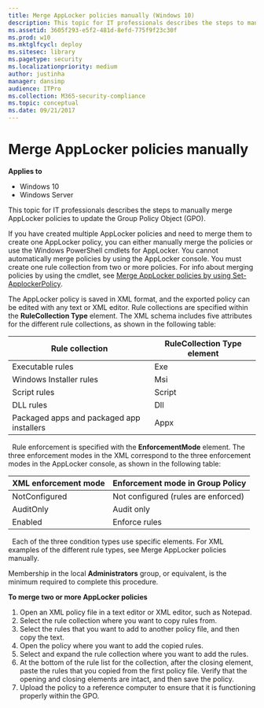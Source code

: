 ```yaml
---
title: Merge AppLocker policies manually (Windows 10)
description: This topic for IT professionals describes the steps to manually merge AppLocker policies to update the Group Policy Object (GPO).
ms.assetid: 3605f293-e5f2-481d-8efd-775f9f23c30f
ms.prod: w10
ms.mktglfcycl: deploy
ms.sitesec: library
ms.pagetype: security
ms.localizationpriority: medium
author: justinha
manager: dansimp
audience: ITPro
ms.collection: M365-security-compliance
ms.topic: conceptual
ms.date: 09/21/2017
---
```


# Merge AppLocker policies manually

**Applies to**
 -   Windows 10 
 -   Windows Server

This topic for IT professionals describes the steps to manually merge AppLocker policies to update the Group Policy Object (GPO).

If you have created multiple AppLocker policies and need to merge them to create one AppLocker policy, you can either manually merge the policies or use the Windows PowerShell cmdlets for AppLocker. You cannot automatically merge policies by using the AppLocker console. You must create one rule collection from two or more policies. For info about merging policies by using the cmdlet, see [Merge AppLocker policies by using Set-ApplockerPolicy](merge-applocker-policies-by-using-set-applockerpolicy.md).

The AppLocker policy is saved in XML format, and the exported policy can be edited with any text or XML editor. Rule collections are specified within the **RuleCollection Type** element. The XML schema includes five attributes for the different rule collections, as shown in the following table:

| Rule collection | RuleCollection Type element |
| - | - |
| Executable rules| Exe| 
| Windows Installer rules| Msi| 
| Script rules | Script| 
| DLL rules | Dll| 
| Packaged apps and packaged app installers|Appx| 
 
Rule enforcement is specified with the **EnforcementMode** element. The three enforcement modes in the XML correspond to the three enforcement modes in the AppLocker console, as shown in the following table:

| XML enforcement mode |Enforcement mode in Group Policy |
| - | - |
| NotConfigured | Not configured (rules are enforced)| 
| AuditOnly | Audit only| 
| Enabled | Enforce rules| 
 
Each of the three condition types use specific elements. For XML examples of the different rule types, see Merge AppLocker policies manually.

Membership in the local **Administrators** group, or equivalent, is the minimum required to complete this procedure.

**To merge two or more AppLocker policies**

1.  Open an XML policy file in a text editor or XML editor, such as Notepad.
2.  Select the rule collection where you want to copy rules from.
3.  Select the rules that you want to add to another policy file, and then copy the text.
4.  Open the policy where you want to add the copied rules.
5.  Select and expand the rule collection where you want to add the rules.
6.  At the bottom of the rule list for the collection, after the closing element, paste the rules that you copied from the first policy file. Verify that the opening and closing elements are intact, and then save the policy.
7.  Upload the policy to a reference computer to ensure that it is functioning properly within the GPO.
